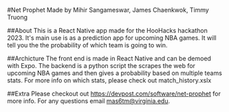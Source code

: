 #Net Prophet
Made by Mihir Sangameswar, James Chaenkwok, Timmy Truong

##About
This is a React Native app made for the HooHacks hackathon 2023. It's main use is as a prediction app for upcoming NBA games. It will tell you the the probability of which team is going to win.

##Archicture
The front end is made in React Native and can be demoed with Expo. The backend is a python script the scrapes the web for upcoming NBA games and then gives a probability based on multiple teams stats. For more info on which stats, please check out match_history.xslx

##Extra
Please checkout out https://devpost.com/software/net-prophet for more info. For any questions email mas6tm@virginia.edu.
